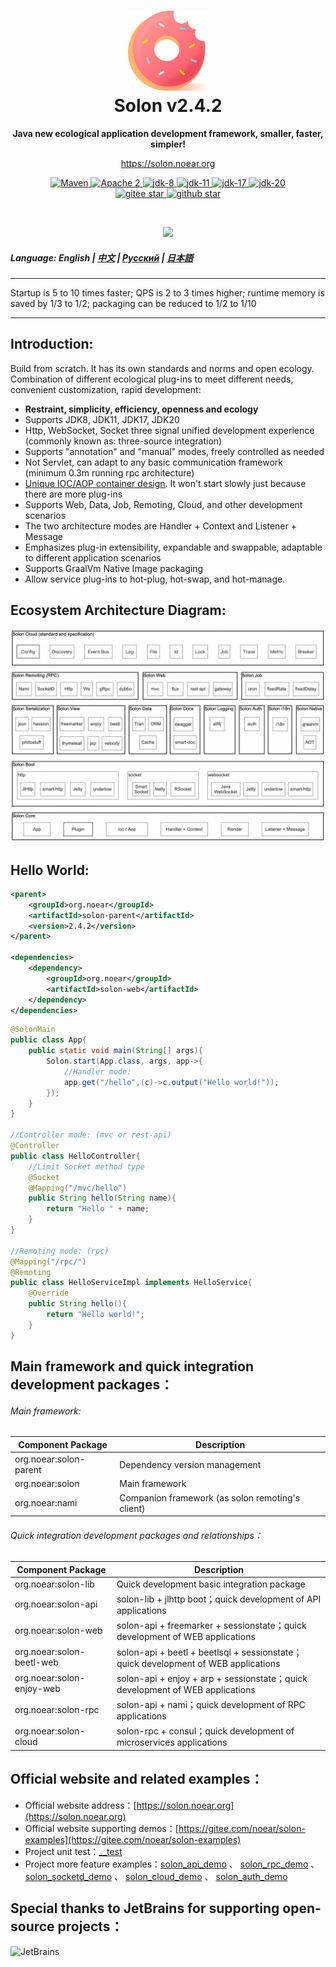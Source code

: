 <h1 align="center" style="text-align:center;">
<img src="solon_icon.png" width="128" />
<br />
Solon v2.4.2
</h1>
<p align="center">
	<strong>Java new ecological application development framework, smaller, faster, simpler!</strong>
</p>
<p align="center">
	<a href="https://solon.noear.org/">https://solon.noear.org</a>
</p>

<p align="center">
    <a target="_blank" href="https://central.sonatype.com/search?q=org.noear%2520solon-parent">
        <img src="https://img.shields.io/maven-central/v/org.noear/solon.svg?label=Maven%20Central" alt="Maven" />
    </a>
    <a target="_blank" href="https://www.apache.org/licenses/LICENSE-2.0.txt">
		<img src="https://img.shields.io/:License-Apache2-blue.svg" alt="Apache 2" />
	</a>
    <a target="_blank" href="https://www.oracle.com/java/technologies/javase/javase-jdk8-downloads.html">
		<img src="https://img.shields.io/badge/JDK-8-green.svg" alt="jdk-8" />
	</a>
    <a target="_blank" href="https://www.oracle.com/java/technologies/javase/jdk11-archive-downloads.html">
		<img src="https://img.shields.io/badge/JDK-11-green.svg" alt="jdk-11" />
	</a>
    <a target="_blank" href="https://www.oracle.com/java/technologies/javase/jdk17-archive-downloads.html">
		<img src="https://img.shields.io/badge/JDK-17-green.svg" alt="jdk-17" />
	</a>
    <a target="_blank" href="https://www.oracle.com/java/technologies/javase/jdk20-archive-downloads.html">
		<img src="https://img.shields.io/badge/JDK-20-green.svg" alt="jdk-20" />
	</a>
    <br />
    <a target="_blank" href='https://gitee.com/noear/solon/stargazers'>
		<img src='https://gitee.com/noear/solon/badge/star.svg' alt='gitee star'/>
	</a>
    <a target="_blank" href='https://github.com/noear/solon/stargazers'>
		<img src="https://img.shields.io/github/stars/noear/solon.svg?logo=github" alt="github star"/>
	</a>
</p>

<br/>
<p align="center">
	<a href="https://jq.qq.com/?_wv=1027&k=kjB5JNiC">
	<img src="https://img.shields.io/badge/QQ交流群-22200020-orange"/></a>
</p>

##### Language: English | [中文](README.md) | [Русский](README_RU.md) | [日本語](README_JP.md)

<hr />

Startup is 5 to 10 times faster; QPS is 2 to 3 times higher; runtime memory is saved by 1/3 to 1/2; packaging can be reduced to 1/2 to 1/10

<hr />

## Introduction:

Build from scratch. It has its own standards and norms and open ecology. Combination of different ecological plug-ins to meet different needs, convenient customization, rapid development:

* **Restraint, simplicity, efficiency, openness and ecology**
* Supports JDK8, JDK11, JDK17, JDK20
* Http, WebSocket, Socket three signal unified development experience (commonly known as: three-source integration)
* Supports "annotation" and "manual" modes, freely controlled as needed
* Not Servlet, can adapt to any basic communication framework (minimum 0.3m running rpc architecture)
* [Unique IOC/AOP container design](https://solon.noear.org/article/241). It won't start slowly just because there are more plug-ins
* Supports Web, Data, Job, Remoting, Cloud, and other development scenarios
* The two architecture modes are Handler + Context and Listener + Message
* Emphasizes plug-in extensibility, expandable and swappable, adaptable to different application scenarios
* Supports GraalVm Native Image packaging
* Allow service plug-ins to hot-plug, hot-swap, and hot-manage.

## Ecosystem Architecture Diagram:

<img src="solon_schema.png" width="700" />

## Hello World:

```xml
<parent>
    <groupId>org.noear</groupId>
    <artifactId>solon-parent</artifactId>
    <version>2.4.2</version>   
</parent>

<dependencies>
    <dependency>
        <groupId>org.noear</groupId>
        <artifactId>solon-web</artifactId>
    </dependency>
</dependencies>
```

```java
@SolonMain
public class App{
    public static void main(String[] args){
        Solon.start(App.class, args, app->{
            //Handler mode:
            app.get("/hello",(c)->c.output("Hello world!"));
        });
    }
}

//Controller mode: (mvc or rest-api)
@Controller
public class HelloController{
    //Limit Socket method type
    @Socket
    @Mapping("/mvc/hello")
    public String hello(String name){
        return "Hello " + name;
    }
}

//Remoting mode: (rpc)
@Mapping("/rpc/")
@Remoting
public class HelloServiceImpl implements HelloService{
    @Override
    public String hello(){
        return "Hello world!";
    }
}
```

## Main framework and quick integration development packages：

###### Main framework:

| Component Package                    | Description                          |
|------------------------|-----------------------------|
| org.noear:solon-parent | Dependency version management                      |
| org.noear:solon        | Main framework                         |
| org.noear:nami         | Companion framework (as solon remoting's client) |

###### Quick integration development packages and relationships：

| Component Package                       | Description                                                    |
|---------------------------|-------------------------------------------------------|
| org.noear:solon-lib       | Quick development basic integration package                                             |
| org.noear:solon-api       | solon-lib + jlhttp boot；quick development of API applications                       |
| org.noear:solon-web       | solon-api + freemarker + sessionstate；quick development of WEB applications       |
| org.noear:solon-beetl-web | solon-api + beetl + beetlsql + sessionstate；quick development of WEB applications |
| org.noear:solon-enjoy-web | solon-api + enjoy + arp + sessionstate；quick development of WEB applications      |
| org.noear:solon-rpc       | solon-api + nami；quick development of RPC applications                            |
| org.noear:solon-cloud     | solon-rpc + consul；quick development of microservices applications                          |


## Official website and related examples：

* Official website address：[https://solon.noear.org](https://solon.noear.org)
* Official website supporting demos：[https://gitee.com/noear/solon-examples](https://gitee.com/noear/solon-examples)
* Project unit test：[__test](./__test/)
* Project more feature examples：[solon_api_demo](https://gitee.com/noear/solon_api_demo)  、 [solon_rpc_demo](https://gitee.com/noear/solon_rpc_demo) 、 [solon_socketd_demo](https://gitee.com/noear/solon_socketd_demo) 、 [solon_cloud_demo](https://gitee.com/noear/solon_cloud_demo) 、 [solon_auth_demo](https://gitee.com/noear/solon_auth_demo)

## Special thanks to JetBrains for supporting open-source projects：

<a href="https://jb.gg/OpenSourceSupport">
  <img src="https://user-images.githubusercontent.com/8643542/160519107-199319dc-e1cf-4079-94b7-01b6b8d23aa6.png" align="left" height="100" width="100"  alt="JetBrains">
</a>

